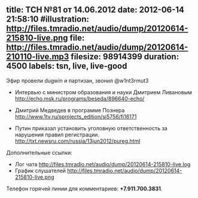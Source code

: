 title: ТСН №81 от 14.06.2012
date: 2012-06-14 21:58:10
#illustration: http://files.tmradio.net/audio/dump/20120614-215810-live.png
file: http://files.tmradio.net/audio/dump/20120614-210110-live.mp3
filesize: 98914399
duration: 4500
labels: tsn, live, live-good
---

Эфир провели dugwin и партизан, звонил @w1nt3rmut3

- Интервью с министром образования и науки Дмитрием Ливановым
  http://echo.msk.ru/programs/beseda/896640-echo/

- Дмитрий Медведев в программе Познера
  http://www.1tv.ru/sprojects_edition/si5756/fi16171

- Путин приказал установить уголовную ответственность за нарушения правил регистрации.
  http://txt.newsru.com/russia/13jun2012/pureg.html

Дополнительные ссылки:

- Лог чата
  http://files.tmradio.net/audio/dump/20120614-215810-live.log
- График слушателей
  http://files.tmradio.net/audio/dump/20120614-215810-live.png

Телефон горячей линии для комментариев: **+7.911.700.3831**.
